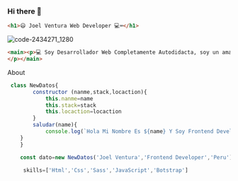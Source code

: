 ### Hi there 👋
```html
<h1>😃 Joel Ventura Web Developer 💻⌨</h1>
```

![code-2434271_1280](https://user-images.githubusercontent.com/48741834/100899127-7c946600-348f-11eb-95b5-da695b20dfc5.jpg)
```html
<main><p>💻 Soy Desarrollador Web Completamente Autodidacta, soy un amante de la tecnologia, en mi tiempos libre me gusta crear todo tipo de animaciones web con html, css & JavaScript 
</p></main>
```

About
```js 
 class NewDatos{
        constructor (nanme,stack,locaction){
            this.nanme=name
            this.stack=stack
            this.locaction=locaction
        }
        saludar(name){
            console.log(`Hola Mi Nombre Es ${name} Y Soy Frontend Developer`)
    }
    }

    const dato=new NewDatos('Joel Ventura','Frontend Developer','Peru')
    
     skills=['Html','Css','Sass','JavaScript','Botstrap']

```

<!--
**Kelvin-Joel/kelvin-Joel** is a ✨ _special_ ✨ repository because its `README.md` (this file) appears on your GitHub profile.

Here are some ideas to get you started:

- 🔭 I’m currently working on ...
- 🌱 I’m currently learning ...
- 👯 I’m looking to collaborate on ...
- 🤔 I’m looking for help with ...
- 💬 Ask me about ...
- 📫 How to reach me: ...
- 😄 Pronouns: ...
- ⚡ Fun fact: ...
-->
